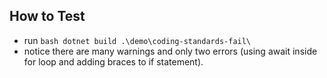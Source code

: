 ## How to Test
- run ```bash dotnet build .\demo\coding-standards-fail\```
- notice there are many warnings and only two errors (using await inside for loop and adding braces to if statement).